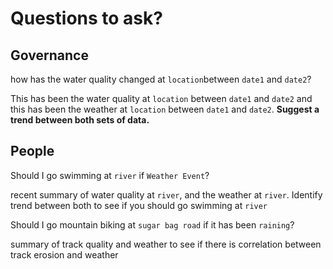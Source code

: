 # Questions to ask?
## Governance
how has the water quality changed at `location`between `date1` and `date2`?

This has been the water quality at `location` between `date1` and `date2` and this has been the weather at `location` between `date1` and `date2`. **Suggest a trend between both sets of data.**

## People 
Should I go swimming at `river` if `Weather Event`?

recent summary of water quality at `river`, and the weather at `river`. Identify trend between both to see if you should go swimming at `river`

Should I go mountain biking at `sugar bag road` if it has been `raining`?

summary of track quality and weather to see if there is correlation between track erosion and weather
